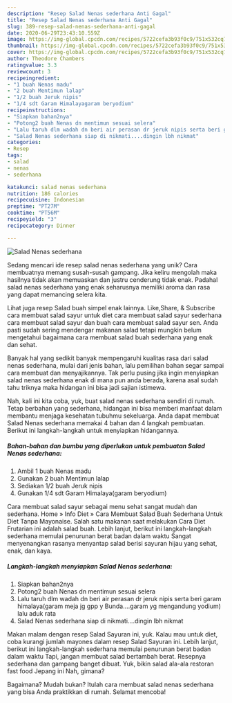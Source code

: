 ```yaml
---
description: "Resep Salad Nenas sederhana Anti Gagal"
title: "Resep Salad Nenas sederhana Anti Gagal"
slug: 389-resep-salad-nenas-sederhana-anti-gagal
date: 2020-06-29T23:43:10.559Z
image: https://img-global.cpcdn.com/recipes/5722cefa3b93f0c9/751x532cq70/salad-nenas-sederhana-foto-resep-utama.jpg
thumbnail: https://img-global.cpcdn.com/recipes/5722cefa3b93f0c9/751x532cq70/salad-nenas-sederhana-foto-resep-utama.jpg
cover: https://img-global.cpcdn.com/recipes/5722cefa3b93f0c9/751x532cq70/salad-nenas-sederhana-foto-resep-utama.jpg
author: Theodore Chambers
ratingvalue: 3.3
reviewcount: 3
recipeingredient:
- "1 buah Nenas madu"
- "2 buah Mentimun lalap"
- "1/2 buah Jeruk nipis"
- "1/4 sdt Garam Himalayagaram beryodium"
recipeinstructions:
- "Siapkan bahan2nya"
- "Potong2 buah Nenas dn mentimun sesuai selera"
- "Lalu taruh dlm wadah dn beri air perasan dr jeruk nipis serta beri garam himalaya(garam meja jg gpp y Bunda....garam yg mengandung yodium) lalu aduk rata"
- "Salad Nenas sederhana siap di nikmati....dingin lbh nikmat"
categories:
- Resep
tags:
- salad
- nenas
- sederhana

katakunci: salad nenas sederhana 
nutrition: 186 calories
recipecuisine: Indonesian
preptime: "PT27M"
cooktime: "PT56M"
recipeyield: "3"
recipecategory: Dinner

---
```



![Salad Nenas sederhana](https://img-global.cpcdn.com/recipes/5722cefa3b93f0c9/751x532cq70/salad-nenas-sederhana-foto-resep-utama.jpg)

Sedang mencari ide resep salad nenas sederhana yang unik? Cara membuatnya memang susah-susah gampang. Jika keliru mengolah maka hasilnya tidak akan memuaskan dan justru cenderung tidak enak. Padahal salad nenas sederhana yang enak seharusnya memiliki aroma dan rasa yang dapat memancing selera kita.

Lihat juga resep Salad buah simpel enak lainnya. Like,Share, &amp; Subscribe cara membuat salad sayur untuk diet cara membuat salad sayur sederhana cara membuat salad sayur dan buah cara membuat salad sayur sen. Anda pasti sudah sering mendengar makanan salad tetapi mungkin belum mengetahui bagaimana cara membuat salad buah sederhana yang enak dan sehat.

Banyak hal yang sedikit banyak mempengaruhi kualitas rasa dari salad nenas sederhana, mulai dari jenis bahan, lalu pemilihan bahan segar sampai cara membuat dan menyajikannya. Tak perlu pusing jika ingin menyiapkan salad nenas sederhana enak di mana pun anda berada, karena asal sudah tahu triknya maka hidangan ini bisa jadi sajian istimewa.


Nah, kali ini kita coba, yuk, buat salad nenas sederhana sendiri di rumah. Tetap berbahan yang sederhana, hidangan ini bisa memberi manfaat dalam membantu menjaga kesehatan tubuhmu sekeluarga. Anda dapat membuat Salad Nenas sederhana memakai 4 bahan dan 4 langkah pembuatan. Berikut ini langkah-langkah untuk menyiapkan hidangannya.

<!--inarticleads1-->

##### Bahan-bahan dan bumbu yang diperlukan untuk pembuatan Salad Nenas sederhana:

1. Ambil 1 buah Nenas madu
1. Gunakan 2 buah Mentimun lalap
1. Sediakan 1/2 buah Jeruk nipis
1. Gunakan 1/4 sdt Garam Himalaya(garam beryodium)


Cara membuat salad sayur sebagai menu sehat sangat mudah dan sederhana. Home » Info Diet » Cara Membuat Salad Buah Sederhana Untuk Diet Tanpa Mayonaise. Salah satu makanan saat melakukan Cara Diet Frutarian ini adalah salad buah. Lebih lanjut, berikut ini langkah-langkah sederhana memulai penurunan berat badan dalam waktu Sangat menyenangkan rasanya menyantap salad berisi sayuran hijau yang sehat, enak, dan kaya. 

<!--inarticleads2-->

##### Langkah-langkah menyiapkan Salad Nenas sederhana:

1. Siapkan bahan2nya
1. Potong2 buah Nenas dn mentimun sesuai selera
1. Lalu taruh dlm wadah dn beri air perasan dr jeruk nipis serta beri garam himalaya(garam meja jg gpp y Bunda....garam yg mengandung yodium) lalu aduk rata
1. Salad Nenas sederhana siap di nikmati....dingin lbh nikmat


Makan malam dengan resep Salad Sayuran ini, yuk. Kalau mau untuk diet, coba kurangi jumlah mayones dalam resep Salad Sayuran ini. Lebih lanjut, berikut ini langkah-langkah sederhana memulai penurunan berat badan dalam waktu Tapi, jangan membuat salad bertambah berat. Resepnya sederhana dan gampang banget dibuat. Yuk, bikin salad ala-ala restoran fast food Jepang ini Nah, gimana? 

Bagaimana? Mudah bukan? Itulah cara membuat salad nenas sederhana yang bisa Anda praktikkan di rumah. Selamat mencoba!
